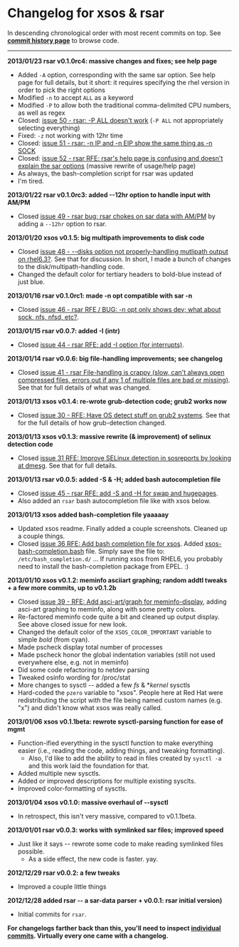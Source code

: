 Changelog for xsos & rsar
===================================================
In descending chronological order with most recent commits on top. See **[commit history page](/ryran/xsos/commits/master)** to browse code.

- - -

**2013/01/23 rsar v0.1.0rc4: massive changes and fixes; see help page**

* Added `-A` option, corresponding with the same sar option. See help page for full details, but it short: it requires specifying the rhel version in order to pick the right options
* Modified `-n` to accept `ALL` as a keyword
* Modified `-P` to allow both the traditional comma-delimited CPU numbers, as well as regex
* Closed: [issue 50 - rsar: -P ALL doesn't work](https://github.com/ryran/xsos/issues/50) (`-P ALL` not appropriately selecting everything)
* Fixed: `-z` not working with 12hr time
* Closed: [issue 51 - rsar: -n IP and -n EIP show the same thing as -n SOCK](https://github.com/ryran/xsos/issues/51)
* Closed: [issue 52 - rsar RFE: rsar's help page is confusing and doesn't explain the sar options](https://github.com/ryran/xsos/issues/52) (massive rewrite of usage/help page)
* As always, the bash-completion script for rsar was updated
* I'm tired.


**2013/01/22 rsar v0.1.0rc3: added --12hr option to handle input with AM/PM**

* Closed [issue 49 - rsar bug: rsar chokes on sar data with AM/PM](https://github.com/ryran/xsos/issues/49) by adding a `--12hr` option to rsar.


**2013/01/20 xsos v0.1.5: big multipath improvements to disk code**

* Closed [issue 48 - --disks option not properly-handling mutlipath output on rhel6.3?](https://github.com/ryran/xsos/issues/48). See that for discussion. In short, I made a bunch of changes to the disk/multipath-handling code.
* Changed the default color for tertiary headers to bold-blue instead of just blue.


**2013/01/16 rsar v0.1.0rc1: made -n opt compatible with sar -n**

* Closed [issue 46 - rsar RFE / BUG: -n opt only shows dev; what about sock, nfs, nfsd, etc?](https://github.com/ryran/xsos/issues/46).

**2013/01/15 rsar v0.0.7: added -I (intr)**

* Closed [issue 44 - rsar RFE: add -I option (for interrupts)](https://github.com/ryran/xsos/issues/44).


**2013/01/14 rsar v0.0.6: big file-handling improvements; see changelog**

* Closed [issue 41 - rsar File-handling is crappy (slow, can't always open compressed files, errors out if any 1 of multiple files are bad or missing)](https://github.com/ryran/xsos/issues/41). See that for full details of what was changed.


**2013/01/13 xsos v0.1.4: re-wrote grub-detection code; grub2 works now**

* Closed [issue 30 - RFE: Have OS detect stuff on grub2 systems](https://github.com/ryran/xsos/issues/30). See that for the full details of how grub-detection changed.

  
**2013/01/13 xsos v0.1.3: massive rewrite (& improvement) of selinux detection code**

* Closed [issue 31 RFE: Improve SELinux detection in sosreports by looking at dmesg](https://github.com/ryran/xsos/issues/31#issuecomment-12200458). See that for full details.


**2013/01/13 rsar v0.0.5: added -S & -H; added bash autocompletion file**

* Closed [issue 45 - rsar RFE: add -S and -H for swap and hugepages](https://github.com/ryran/xsos/issues/45). 
* Also added an `rsar` bash autocompletion file like with xsos below.


**2013/01/13 xsos added bash-completion file yaaaaay**

* Updated xsos readme. Finally added a couple screenshots. Cleaned up a couple things.
* Closed [issue 36 RFE: Add bash completion file for xsos](https://github.com/ryran/xsos/issues/36). Added [xsos-bash-completion.bash](https://github.com/ryran/xsos/blob/master/xsos-bash-completion.bash) file. Simply save the file to: `/etc/bash_completion.d/` ... If running xsos from RHEL6, you probably need to install the bash-completion package from EPEL. :)


**2013/01/10 xsos v0.1.2: meminfo asciiart graphing; random addtl tweaks + a few more commits, up to v0.1.2b**

* Closed [issue 39 - RFE: Add asci-art/graph for meminfo-display](https://github.com/ryran/xsos/issues/39), adding asci-art graphing to meminfo, along with some pretty colors.
* Re-factored meminfo code quite a bit and cleaned up output display. See above closed issue for new look.
* Changed the default color of the `XSOS_COLOR_IMPORTANT` variable to simple *bold* (from cyan).
* Made pscheck display total number of processes
* Made pscheck honor the global indentation variables (still not used everywhere else, e.g. not in meminfo)
* Did some code refactoring to netdev parsing
* Tweaked osinfo wording for /proc/stat
* More changes to sysctl -- added a few *fs* & **kernel* sysctls
* Hard-coded the `pzero` variable to "xsos". People here at Red Hat were redistributing the script with the file being named custom names (e.g. "x") and didn't know what xsos was really called.


**2013/01/06 xsos v0.1.1beta: rewrote sysctl-parsing function for ease of mgmt**

* Function-ified everything in the sysctl function to make everything easier (i.e., reading the code, adding things, and tweaking formatting).
  * Also, I'd like to add the ability to read in files created by `sysctl -a` and this work laid the foundation for that.
* Added multiple new sysctls.
* Added or improved descriptions for multiple existing sysclts.
* Improved color-formatting of sysctls.


**2013/01/04 xsos v0.1.0: massive overhaul of --sysctl**

* In retrospect, this isn't very massive, compared to v0.1.1beta.


**2013/01/01 rsar v0.0.3: works with symlinked sar files; improved speed**

* Just like it says -- rewrote some code to make reading symlinked files possible.
  * As a side effect, the new code is faster. yay.
  
  
**2012/12/29 rsar v0.0.2: a few tweaks**

* Improved a couple little things


**2012/12/28 added rsar -- a sar-data parser + v0.0.1: rsar initial version)**

* Initial commits for `rsar`.


**For changelogs farther back than this, you'll need to inspect [individual commits](https://github.com/ryran/xsos/commits/master). Virtually every one came with a changelog.**

